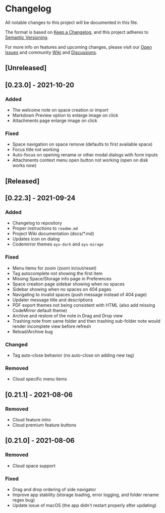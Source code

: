 # Changelog

All notable changes to this project will be documented in this file.

The format is based on [Keep a Changelog](https://keepachangelog.com/en/1.0.0/),
and this project adheres to [Semantic Versioning](https://semver.org/spec/v2.0.0.html).

For more info on features and upcoming changes, please visit our [Open Issues](https://github.com/BoostIO/BoostNote.next-local/issues) and community [Wiki](https://github.com/BoostIO/BoostNote.next-local/wiki) and [Discussions](https://github.com/BoostIO/BoostNote.next-local/discussions).

## [Unreleased]

## [0.23.0] - 2021-10-20

### Added

- The welcome note on space creation or import
- Markdown Preview option to enlarge image on click
- Attachments page enlarge image on click

### Fixed

- Space navigation on space remove (defaults to first available space)
- Focus title not working
- Auto-focus on opening rename or other modal dialogs with form inputs
- Attachments context menu open button not working (open on disk works now)

## [Released]

## [0.22.3] - 2021-09-24

### Added

- Changelog to repository
- Proper instructions to `readme.md`
- Project Wiki documentation (docs/\*.md)
- Updates icon on dialog
- Codemirror themes `ayu-dark` and `ayu-mirage`

### Fixed

- Menu items for zoom (zoom in/out/reset)
- Tag autocomplete not showing the first item
- Missing Space/Storage info page in Preferences
- Space creation page sidebar showing when no spaces
- Sidebar showing when no spaces on 404 pages
- Navigating to invalid spaces (push message instead of 404 page)
- Updater message title and descriptions
- PDF export themes not being consistent with HTML (also add missing CodeMirror default theme)
- Archive and restore of the note in Drag and Drop view
- Trashing note from same folder and then trashing sub-folder note would render incomplete view before refresh
- Reload/Archive bug

### Changed

- Tag auto-close behavior (no auto-close on adding new tag)

### Removed

- Cloud specific menu items

## [0.21.1] - 2021-08-06

### Removed

- Cloud feature intro
- Cloud premium feature buttons

## [0.21.0] - 2021-08-06

### Removed

- Cloud space support

### Fixed

- Drag and drop ordering of side navigator
- Improve app stability (storage loading, error logging, and folder rename regex bug)
- Update issue of macOS (the app didn't restart properly after updating)
